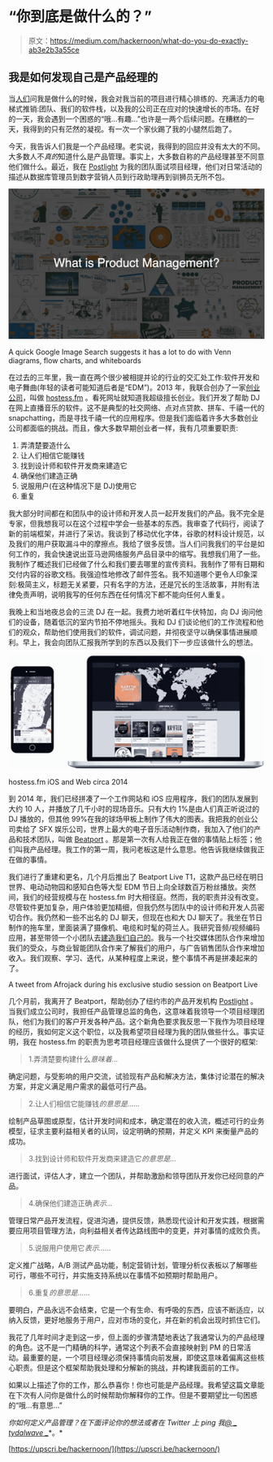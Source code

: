 # “你到底是做什么的？”

> 原文：<https://medium.com/hackernoon/what-do-you-do-exactly-ab3e2b3a55ce>

## 我是如何发现自己是产品经理的

当[人们](https://hackernoon.com/tagged/people)问我是做什么的时候，我会对我当前的项目进行精心排练的、充满活力的电梯式推销:团队、我们的软件栈，以及我的公司正在应对的快速增长的市场。在好的一天，我会遇到一个困惑的“哦…有趣…”也许是一两个后续问题。在糟糕的一天，我得到的只有茫然的凝视。有一次一个家伙踢了我的小腿然后跑了。

今天，我告诉人们我是一个产品经理。老实说，我得到的回应并没有太大的不同。大多数人不*真的*知道什么是产品管理。事实上，大多数自称的产品经理甚至不同意他们做什么。最近，我在 [Postlight](https://www.postlight.com/) 为我的团队面试项目经理，他们对日常活动的描述从数据库管理员到数字营销人员到行政助理再到驯狮员无所不包。

![](img/0cec211cbac414ccd28dc8a102b097b6.png)

A quick Google Image Search suggests it has a lot to do with Venn diagrams, flow charts, and whiteboards

在过去的三年里，我一直在两个很少被相提并论的行业的交汇处工作:软件开发和电子舞曲(年轻的读者可能知道后者是“EDM”)。2013 年，我联合创办了一家[创业公司](https://hackernoon.com/tagged/startup)，叫做 [hostess.fm](http://hostess.fm/) 。看死网址就知道我超级擅长创业。我们开发了帮助 DJ 在网上直播音乐的软件。这不是典型的社交网络、点对点贷款、拼车、千禧一代的 snapchatting，而是寻找千禧一代的应用程序。但是我们面临着许多大多数创业公司都面临的挑战。而且，像大多数早期创业者一样，我有几项重要职责:

1.  弄清楚要造什么
2.  让人们相信它能赚钱
3.  找到设计师和软件开发商来建造它
4.  确保他们建造正确
5.  说服用户(在这种情况下是 DJ)使用它
6.  重复

我大部分时间都在和团队中的设计师和开发人员一起开发我们的产品。我不完全是专家，但我想我可以在这个过程中学会一些基本的东西。我审查了代码行，阅读了新的前端框架，并进行了采访。我谈到了移动优化字体，谷歌的材料设计规范，以及我们的用户获取漏斗中的摩擦点。我给了很多反馈。当人们问我我们的平台是如何工作的，我会快速说出亚马逊网络服务产品目录中的缩写。我想我们用了一些。我制作了概述我们已经做了什么和我们要去哪里的宣传资料。我制作了带有日期和交付内容的谷歌文档。我强迫性地修改了邮件签名。我不知道哪个更令人印象深刻:极简主义，标题无关紧要，只有名字的方法，还是冗长的生活故事，并附有法律免责声明，说明我写的任何东西在任何情况下都不能向任何人重复。

我晚上和当地夜总会的三流 DJ 在一起。我费力地听着红牛伏特加，向 DJ 询问他们的设备，随着低沉的室内节拍不停地摇头。我和 DJ 们谈论他们的工作流程和他们的观众，帮助他们使用我们的软件，调试问题，并彻夜坚守以确保事情进展顺利。早上，我会向团队汇报我所学到的东西以及我们下一步应该做什么的想法。

![](img/f2704a60f061124fe0f665a721a708a9.png)

hostess.fm iOS and Web circa 2014

到 2014 年，我们已经拼凑了一个工作网站和 iOS 应用程序，我们的团队发展到大约 10 人，并播放了几千小时的现场音乐。只有大约 1%是由人们真正听说过的 DJ 播放的，但其他 99%在我的球场甲板上制作了伟大的图表。我把我的创业公司卖给了 SFX 娱乐公司，世界上最大的电子音乐活动制作商，我加入了他们的产品和技术团队，叫做 [Beatport](https://www.beatport.com/listen) 。那是第一次有人给我正在做的事情贴上标签；他们叫我产品经理。我工作的第一周，我问老板这是什么意思。他告诉我继续做我正在做的事情。

我们进行了重建和更名，几个月后推出了 Beatport Live T1，这款产品已经在明日世界、电动动物园和感知白色等大型 EDM 节日上向全球数百万粉丝播放。突然间，我们的经营规模与在 hostess.fm 时大相径庭。然而，我的职责并没有改变。尽管软件更加复杂，用户体验更加精细，但我仍然与团队中的设计师和开发人员密切合作。我仍然和一些不出名的 DJ 聊天，但现在也和大 DJ 聊天了。我坐在节日制作的拖车里，里面装满了摄像机、电缆和时髦的荷兰人。我研究音频/视频编码应用，甚至带领一个小团队去[建造我们自己的](https://live.beatport.com/mac)。我与一个社交媒体团队合作来增加我们的受众，与商业智能团队合作来了解我们的用户，与广告销售团队合作来增加收入。我们观察、学习、迭代，从某种程度上来说，整个事情不再是拼凑起来的了。

A tweet from Afrojack during his exclusive studio session on Beatport Live

几个月前，我离开了 Beatport，帮助创办了纽约市的产品开发机构 [Postlight](https://www.postlight.com/) 。当我们成立公司时，我担任产品管理总监的角色，这意味着我领导一个项目经理团队，他们为我们的客户开发各种产品。这个新角色要求我反思一下我作为项目经理的经历，我如何定义这个职位，以及我希望项目经理为我的团队做些什么。事实证明，我在 hostess.fm 的职责为思考项目经理应该做什么提供了一个很好的框架:

> 1.弄清楚要构建什么*意味着…*

确定问题，与受影响的用户交流，试验现有产品和解决方法，集体讨论潜在的解决方案，并定义满足用户需求的最低可行产品。

> 2.让人们相信它能赚钱*的意思是……*

绘制产品草图或原型，估计开发时间和成本，确定潜在的收入流，概述可行的业务模型，征求主要利益相关者的认同，设定明确的预期，并定义 KPI 来衡量产品的成功。

> 3.找到设计师和软件开发商来建造它*的意思是…*

进行面试，评估人才，建立一个团队，并帮助激励和领导团队开发你已经同意的产品。

> 4.确保他们建造正确*表示…*

管理日常产品开发流程，促进沟通，提供反馈，熟悉现代设计和开发实践，根据需要应用项目管理方法，向利益相关者传达路线图中的变更，并对事情的成败负责。

> 5.说服用户使用它*表示……*

定义推广战略，A/B 测试产品功能，制定营销计划，管理分析仪表板以了解哪些可行，哪些不可行，并实施支持系统以在事情不如预期时帮助用户。

> 6.重复*的意思是……*

要明白，产品永远不会结束，它是一个有生命、有呼吸的东西，应该不断适应，以纳入反馈，更好地服务于用户，应对市场的变化，并在新的机会出现时抓住它们。

我花了几年时间才走到这一步，但上面的步骤清楚地表达了我通常认为的产品经理的角色。这不是一门精确的科学，通常这个列表不会直接映射到 PM 的日常活动。最重要的是，一个项目经理必须保持事情向前发展，即使这意味着偏离这些核心职责。但是这个框架帮助我处理和分解新的挑战，并构建我面前的工作。

如果以上描述了你的工作，那么恭喜你！你也可能是产品经理。我希望这篇文章能在下次有人问你是做什么的时候帮助你解释你的工作。但是不要期望比一句困惑的“哦…有意思…”

*你如何定义产品管理？在下面评论你的想法或者在 Twitter 上 ping 我*[*@ _ tydalwave _*](https://twitter.com/_tydalwave_)*。*

[https://upscri.be/hackernoon/](https://upscri.be/hackernoon/)